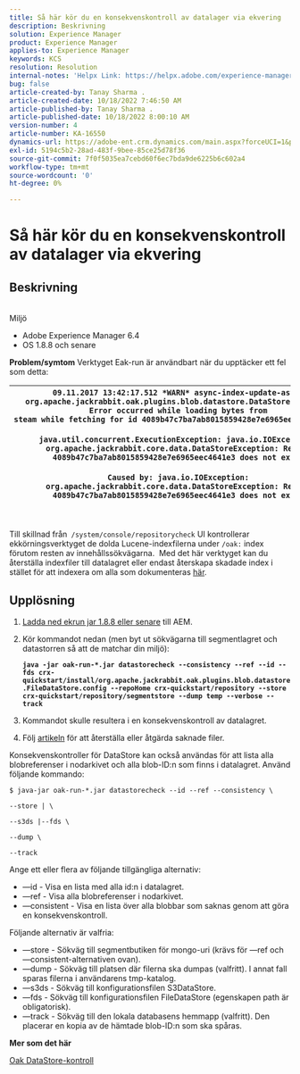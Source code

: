 ```yaml
---
title: Så här kör du en konsekvenskontroll av datalager via ekvering
description: Beskrivning
solution: Experience Manager
product: Experience Manager
applies-to: Experience Manager
keywords: KCS
resolution: Resolution
internal-notes: 'Helpx Link: https://helpx.adobe.com/experience-manager/kb/How-to-run-a-datastore-consistency-check-via-oak-run-AEM.html'
bug: false
article-created-by: Tanay Sharma .
article-created-date: 10/18/2022 7:46:50 AM
article-published-by: Tanay Sharma .
article-published-date: 10/18/2022 8:00:10 AM
version-number: 4
article-number: KA-16550
dynamics-url: https://adobe-ent.crm.dynamics.com/main.aspx?forceUCI=1&pagetype=entityrecord&etn=knowledgearticle&id=2cd5c202-b94e-ed11-bba2-0022480868ff
exl-id: 5194c5b2-28ad-483f-9bee-85ce25d78f36
source-git-commit: 7f0f5035ea7cebd60f6ec7bda9de6225b6c602a4
workflow-type: tm+mt
source-wordcount: '0'
ht-degree: 0%

---
```


# Så här kör du en konsekvenskontroll av datalager via ekvering

## Beskrivning

<br>Miljö<br>
- Adobe Experience Manager 6.4
- OS 1.8.8 och senare



<b>Problem/symtom</b>
Verktyget Eak-run är användbart när du upptäcker ett fel som detta:


| `09.11.2017 13:42:17.512 *WARN* async-index-update-async org.apache.jackrabbit.oak.plugins.blob.datastore.DataStoreBlobStore Error occurred while loading bytes from steam while fetching for id 4089b47c7ba7ab8015859428e7e6965eec4641e3#241`<br><br>`java.util.concurrent.ExecutionException: java.io.IOException: org.apache.jackrabbit.core.data.DataStoreException: Record 4089b47c7ba7ab8015859428e7e6965eec4641e3 does not exist`<br><br>`Caused by: java.io.IOException: org.apache.jackrabbit.core.data.DataStoreException: Record 4089b47c7ba7ab8015859428e7e6965eec4641e3 does not exist` |
| --- |



|  |
| --- |

<br>Till skillnad från` /system/console/repositorycheck` UI kontrollerar ekkörningsverktyget de dolda Lucene-indexfilerna under `/oak:` index förutom resten av innehållssökvägarna.  Med det här verktyget kan du återställa indexfiler till datalagret eller endast återskapa skadade index i stället för att indexera om alla som dokumenteras [här](https://helpx.adobe.com/experience-manager/kb/oak-blobstore-inconsistency-blobId.html).

## Upplösning


1. [Ladda ned ekrun jar 1.8.8 eller senare](https://repo1.maven.org/maven2/org/apache/jackrabbit/oak-run/1.6.6/oak-run-1.6.6.jar) till AEM.
2. Kör kommandot nedan (men byt ut sökvägarna till segmentlagret och datastorren så att de matchar din miljö):

   <b>`java -jar oak-run-*.jar datastorecheck --consistency --ref --id --fds crx-quickstart/install/org.apache.jackrabbit.oak.plugins.blob.datastore.FileDataStore.config --repoHome crx-quickstart/repository --store crx-quickstart/repository/segmentstore --dump temp --verbose --track`</b>


3. Kommandot skulle resultera i en konsekvenskontroll av datalagret.
4. Följ [artikeln](https://helpx.adobe.com/experience-manager/kb/oak-blobstore-inconsistency-blobId.html) för att återställa eller åtgärda saknade filer.


Konsekvenskontroller för DataStore kan också användas för att lista alla blobreferenser i nodarkivet och alla blob-ID:n som finns i datalagret. Använd följande kommando:

`$ java-jar oak-run-*.jar datastorecheck --id --ref --consistency \`

`--store | \`

`--s3ds |--fds \`

`--dump \`

`--track`

Ange ett eller flera av följande tillgängliga alternativ:

- —id - Visa en lista med alla id:n i datalagret.
- —ref - Visa alla blobreferenser i nodarkivet.
- —consistent - Visa en lista över alla blobbar som saknas genom att göra en konsekvenskontroll.


Följande alternativ är valfria:

- —store - Sökväg till segmentbutiken för mongo-uri (krävs för —ref och —consistent-alternativen ovan).
- —dump - Sökväg till platsen där filerna ska dumpas (valfritt). I annat fall sparas filerna i användarens tmp-katalog.
- —s3ds - Sökväg till konfigurationsfilen S3DataStore.
- —fds - Sökväg till konfigurationsfilen FileDataStore (egenskapen path är obligatorisk).
- —track - Sökväg till den lokala databasens hemmapp (valfritt). Den placerar en kopia av de hämtade blob-ID:n som ska spåras.


<b>Mer som det här</b>

[Oak DataStore-kontroll](https://github.com/apache/jackrabbit-oak/tree/1.8/oak-run#oak-datastore-check)
